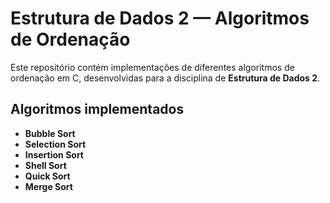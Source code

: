 # Estrutura de Dados 2 — Algoritmos de Ordenação

Este repositório contém implementações de diferentes algoritmos de ordenação em C, desenvolvidas para a disciplina de **Estrutura de Dados 2**.

## Algoritmos implementados

- **Bubble Sort**
- **Selection Sort**
- **Insertion Sort**
- **Shell Sort**
- **Quick Sort**
- **Merge Sort**
